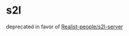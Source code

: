 # s2l
deprecated in favor of [Realist-people/s2l-server](https://github.com/Realist-people/s2l-server)
